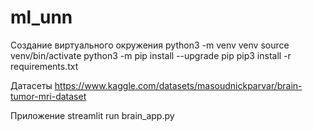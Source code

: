 # ml_unn

Создание виртуального окружения
python3 -m venv venv
source venv/bin/activate
python3 -m pip install --upgrade pip
pip3 install -r requirements.txt

Датасеты
https://www.kaggle.com/datasets/masoudnickparvar/brain-tumor-mri-dataset

Приложение 
streamlit run brain_app.py